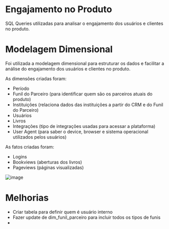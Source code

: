 # Engajamento no Produto
SQL Queries utilizadas para analisar o engajamento dos usuários e clientes no produto.

# Modelagem Dimensional

Foi utilizada a modelagem dimensional para estruturar os dados e facilitar a análise do engajamento dos usuários e clientes no produto. 

As dimensões criadas foram:
- Período
- Funil do Parceiro (para identificar quem são os parceiros atuais do produto)
- Instituições (relaciona dados das instituições a partir do CRM e do Funil do Parceiro)
- Usuários 
- Livros
- Integrações (tipo de integrações usadas para acessar a plataforma)
- User Agent (para saber o device, browser e sistema operacional utilizados pelos usuários)

As fatos criadas foram:
- Logins
- Bookviews (aberturas dos livros)
- Pageviews (páginas visualizadas)

![image](https://user-images.githubusercontent.com/54243780/155637591-860b5726-b8e1-442c-bcd4-8e8a971c2913.png)

# Melhorias
- Criar tabela para definir quem é usuário interno
- Fazer update de dim_funil_parceiro para incluir todos os tipos de funis
- 

